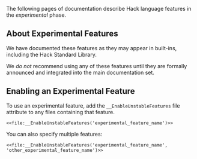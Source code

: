 The following pages of documentation describe Hack language features in the *experimental* phase.

## About Experimental Features
We have documented these features as they may appear in built-ins, including the Hack Standard Library.

We _do not_ recommend using any of these features until they are formally announced and integrated into the main documentation set.

## Enabling an Experimental Feature
To use an experimental feature, add the `__EnableUnstableFeatures` file attribute to any files containing that feature.

```Hack no-extract
<<file:__EnableUnstableFeatures('experimental_feature_name')>>
```

You can also specify multiple features:

```Hack no-extract
<<file:__EnableUnstableFeatures('experimental_feature_name', 'other_experimental_feature_name')>>
```
